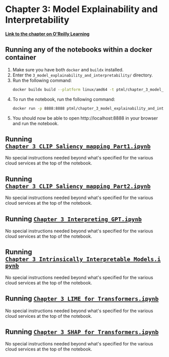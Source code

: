 # Chapter 3: Model Explainability and Interpretability

[**Link to the chapter on O'Reilly Learning**](https://learning.oreilly.com/library/view/practical-transformers/9781098103001/ch03.html)

## Running any of the notebooks within a docker container

1. Make sure you have both `docker` and `buildx` installed.
2. Enter the `3_model_explainability_and_interpretability/` directory.
3. Run the following command: 
    ```bash
    docker buildx build --platform linux/amd64 -t ptml/chapter_3_model_explainability_and_interpretability:latest -f Dockerfile.dockerfile --load . --progress=plain
    ```
4. To run the notebook, run the following command: 
    ```bash
    docker run -p 8888:8888 ptml/chapter_3_model_explainability_and_interpretability:latest
    ```
5. You should now be able to open http://localhost:8888 in your browser and run the notebook.

## Running [`Chapter_3_CLIP_Saliency_mapping_Part1.ipynb`](Chapter_3_CLIP_Saliency_mapping_Part1.ipynb)

No special instructions needed beyond what's specified for the various cloud services at the top of the notebook.

## Running [`Chapter_3_CLIP_Saliency_mapping_Part2.ipynb`](Chapter_3_CLIP_Saliency_mapping_Part2.ipynb)

No special instructions needed beyond what's specified for the various cloud services at the top of the notebook.

## Running [`Chapter_3_Interpreting_GPT.ipynb`](Chapter_3_Interpreting_GPT.ipynb)

No special instructions needed beyond what's specified for the various cloud services at the top of the notebook.

## Running [`Chapter_3_Intrinsically_Interpretable_Models.ipynb`](Chapter_3_Intrinsically_Interpretable_Models.ipynb)

No special instructions needed beyond what's specified for the various cloud services at the top of the notebook.

## Running [`Chapter_3_LIME_for_Transformers.ipynb`](Chapter_3_LIME_for_Transformers.ipynb)

No special instructions needed beyond what's specified for the various cloud services at the top of the notebook.

## Running [`Chapter_3_SHAP_for_Transformers.ipynb`](Chapter_3_SHAP_for_Transformers.ipynb)

No special instructions needed beyond what's specified for the various cloud services at the top of the notebook.
